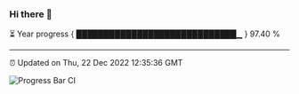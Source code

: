 ### Hi there 👋

⏳ Year progress { █████████████████████████████▁ } 97.40 %

---

⏰ Updated on Thu, 22 Dec 2022 12:35:36 GMT

![Progress Bar CI](https://github.com/ZhaoGui/ZhaoGui/workflows/Progress%20Bar%20CI/badge.svg)
